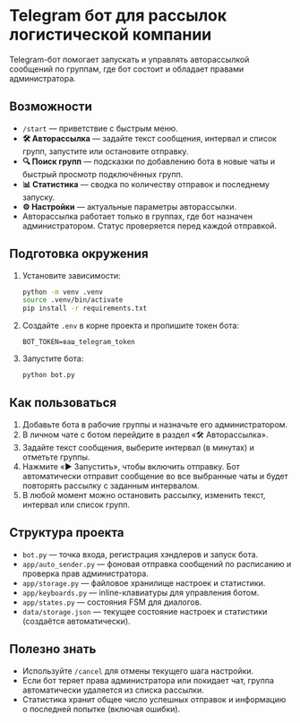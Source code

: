 # Telegram бот для рассылок логистической компании

Telegram-бот помогает запускать и управлять авторассылкой сообщений по группам, где бот состоит и обладает правами администратора.

## Возможности

- `/start` — приветствие с быстрым меню.
- **🛠 Авторассылка** — задайте текст сообщения, интервал и список групп, запустите или остановите отправку.
- **🔍 Поиск групп** — подсказки по добавлению бота в новые чаты и быстрый просмотр подключённых групп.
- **📊 Статистика** — сводка по количеству отправок и последнему запуску.
- **⚙️ Настройки** — актуальные параметры авторассылки.
- Авторассылка работает только в группах, где бот назначен администратором. Статус проверяется перед каждой отправкой.

## Подготовка окружения

1. Установите зависимости:

   ```bash
   python -m venv .venv
   source .venv/bin/activate
   pip install -r requirements.txt
   ```

2. Создайте `.env` в корне проекта и пропишите токен бота:

   ```env
   BOT_TOKEN=ваш_telegram_token
   ```

3. Запустите бота:

   ```bash
   python bot.py
   ```

## Как пользоваться

1. Добавьте бота в рабочие группы и назначьте его администратором.
2. В личном чате с ботом перейдите в раздел «🛠 Авторассылка».
3. Задайте текст сообщения, выберите интервал (в минутах) и отметьте группы.
4. Нажмите «▶️ Запустить», чтобы включить отправку. Бот автоматически отправит сообщение во все выбранные чаты и будет повторять рассылку с заданным интервалом.
5. В любой момент можно остановить рассылку, изменить текст, интервал или список групп.

## Структура проекта

- `bot.py` — точка входа, регистрация хэндлеров и запуск бота.
- `app/auto_sender.py` — фоновая отправка сообщений по расписанию и проверка прав администратора.
- `app/storage.py` — файловое хранилище настроек и статистики.
- `app/keyboards.py` — inline-клавиатуры для управления ботом.
- `app/states.py` — состояния FSM для диалогов.
- `data/storage.json` — текущее состояние настроек и статистики (создаётся автоматически).

## Полезно знать

- Используйте `/cancel` для отмены текущего шага настройки.
- Если бот теряет права администратора или покидает чат, группа автоматически удаляется из списка рассылки.
- Статистика хранит общее число успешных отправок и информацию о последней попытке (включая ошибки).

